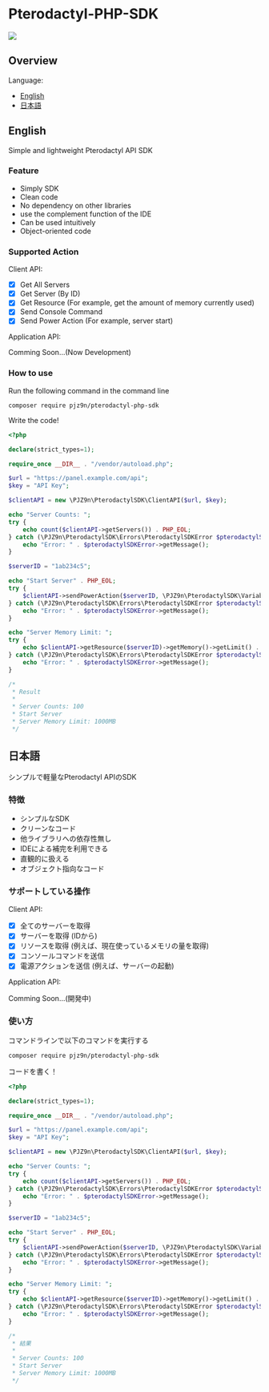 # Pterodactyl-PHP-SDK

[![](https://img.shields.io/badge/license-GNU%20General%20Public%20License%20v3.0-yellow)](https://www.gnu.org/licenses/gpl-3.0.html)

## Overview
Language:
  - [English](#english)
  - [日本語](#日本語)

## English
Simple and lightweight Pterodactyl API SDK

### Feature
- Simply SDK
- Clean code
- No dependency on other libraries
- use the complement function of the IDE
- Can be used intuitively
- Object-oriented code

### Supported Action
Client API:
  - [x] Get All Servers
  - [x] Get Server (By ID)
  - [x] Get Resource (For example, get the amount of memory currently used)
  - [x] Send Console Command
  - [x] Send Power Action (For example, server start)
  
Application API:

Comming Soon...(Now Development)

### How to use
Run the following command in the command line
```shell script
composer require pjz9n/pterodactyl-php-sdk
```
Write the code!
```php
<?php

declare(strict_types=1);

require_once __DIR__ . "/vendor/autoload.php";

$url = "https://panel.example.com/api";
$key = "API Key";

$clientAPI = new \PJZ9n\PterodactylSDK\ClientAPI($url, $key);

echo "Server Counts: ";
try {
    echo count($clientAPI->getServers()) . PHP_EOL;
} catch (\PJZ9n\PterodactylSDK\Errors\PterodactylSDKError $pterodactylSDKError) {
    echo "Error: " . $pterodactylSDKError->getMessage();
}

$serverID = "1ab234c5";

echo "Start Server" . PHP_EOL;
try {
    $clientAPI->sendPowerAction($serverID, \PJZ9n\PterodactylSDK\Variables\PowerAction\PowerAction::POWERACTION_START);
} catch (\PJZ9n\PterodactylSDK\Errors\PterodactylSDKError $pterodactylSDKError) {
    echo "Error: " . $pterodactylSDKError->getMessage();
}

echo "Server Memory Limit: ";
try {
    echo $clientAPI->getResource($serverID)->getMemory()->getLimit() . "MB" . PHP_EOL;
} catch (\PJZ9n\PterodactylSDK\Errors\PterodactylSDKError $pterodactylSDKError) {
    echo "Error: " . $pterodactylSDKError->getMessage();
}

/*
 * Result
 * 
 * Server Counts: 100
 * Start Server
 * Server Memory Limit: 1000MB
 */
```

## 日本語
シンプルで軽量なPterodactyl APIのSDK

### 特徴
- シンプルなSDK
- クリーンなコード
- 他ライブラリへの依存性無し
- IDEによる補完を利用できる
- 直観的に扱える
- オブジェクト指向なコード

### サポートしている操作
Client API:
  - [x] 全てのサーバーを取得
  - [x] サーバーを取得 (IDから)
  - [x] リソースを取得 (例えば、現在使っているメモリの量を取得)
  - [x] コンソールコマンドを送信
  - [x] 電源アクションを送信 (例えば、サーバーの起動)
  
Application API:

Comming Soon...(開発中)

### 使い方
コマンドラインで以下のコマンドを実行する
```shell script
composer require pjz9n/pterodactyl-php-sdk
```
コードを書く！
```php
<?php

declare(strict_types=1);

require_once __DIR__ . "/vendor/autoload.php";

$url = "https://panel.example.com/api";
$key = "API Key";

$clientAPI = new \PJZ9n\PterodactylSDK\ClientAPI($url, $key);

echo "Server Counts: ";
try {
    echo count($clientAPI->getServers()) . PHP_EOL;
} catch (\PJZ9n\PterodactylSDK\Errors\PterodactylSDKError $pterodactylSDKError) {
    echo "Error: " . $pterodactylSDKError->getMessage();
}

$serverID = "1ab234c5";

echo "Start Server" . PHP_EOL;
try {
    $clientAPI->sendPowerAction($serverID, \PJZ9n\PterodactylSDK\Variables\PowerAction\PowerAction::POWERACTION_START);
} catch (\PJZ9n\PterodactylSDK\Errors\PterodactylSDKError $pterodactylSDKError) {
    echo "Error: " . $pterodactylSDKError->getMessage();
}

echo "Server Memory Limit: ";
try {
    echo $clientAPI->getResource($serverID)->getMemory()->getLimit() . "MB" . PHP_EOL;
} catch (\PJZ9n\PterodactylSDK\Errors\PterodactylSDKError $pterodactylSDKError) {
    echo "Error: " . $pterodactylSDKError->getMessage();
}

/*
 * 結果
 * 
 * Server Counts: 100
 * Start Server
 * Server Memory Limit: 1000MB
 */
```